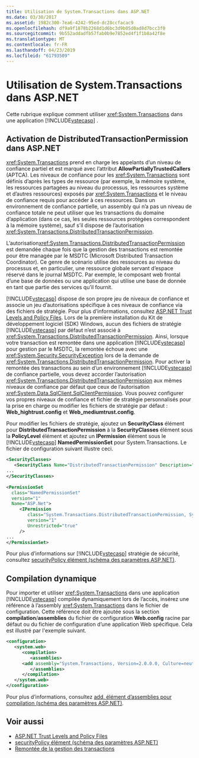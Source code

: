 ```yaml
---
title: Utilisation de System.Transactions dans ASP.NET
ms.date: 03/30/2017
ms.assetid: 1982c300-7ea6-4242-95ed-dc28ccfacac9
ms.openlocfilehash: df9a9f1878b2268d1d6bc3d9b05d0ad8d7bcc3f0
ms.sourcegitcommit: 9b552addadfb57fab0b9e7852ed4f1f1b8a42f8e
ms.translationtype: MT
ms.contentlocale: fr-FR
ms.lasthandoff: 04/23/2019
ms.locfileid: "61793509"
---
```

# <a name="using-systemtransactions-in-aspnet"></a>Utilisation de System.Transactions dans ASP.NET
Cette rubrique explique comment utiliser <xref:System.Transactions> dans une application [!INCLUDE[vstecasp](../../../../includes/vstecasp-md.md)] .  
  
## <a name="enable-distributedtransactionpermission-in-aspnet"></a>Activation de DistributedTransactionPermission dans ASP.NET  
 <xref:System.Transactions> prend en charge les appelants d’un niveau de confiance partiel et est marqué avec l’attribut **AllowPartiallyTrustedCallers** (APTCA). Les niveaux de confiance pour les <xref:System.Transactions> sont définis d’après les types de ressource (par exemple, la mémoire système, les ressources partagées au niveau du processus, les ressources système et d’autres ressources) exposés par <xref:System.Transactions> et le niveau de confiance requis pour accéder à ces ressources. Dans un environnement de confiance partielle, un assembly qui n’a pas un niveau de confiance totale ne peut utiliser que les transactions du domaine d’application (dans ce cas, les seules ressources protégées correspondent à la mémoire système), sauf s’il dispose de l’autorisation <xref:System.Transactions.DistributedTransactionPermission>.  
  
 L’autorisation<xref:System.Transactions.DistributedTransactionPermission> est demandée chaque fois que la gestion des transactions est remontée pour être managée par le MSDTC (Microsoft Distributed Transaction Coordinator). Ce genre de scénario utilise des ressources au niveau du processus et, en particulier, une ressource globale servant d’espace réservé dans le journal MSDTC. Par exemple, le composant web frontal d’une base de données ou une application qui utilise une base de donnée en tant que partie des services qu’il fournit.  
  
 [!INCLUDE[vstecasp](../../../../includes/vstecasp-md.md)] dispose de son propre jeu de niveaux de confiance et associe un jeu d’autorisations spécifique à ces niveaux de confiance via des fichiers de stratégie. Pour plus d’informations, consultez [ASP.NET Trust Levels and Policy Files](https://docs.microsoft.com/previous-versions/aspnet/wyts434y(v=vs.100)). Lors de la première installation du Kit de développement logiciel (SDK) Windows, aucun des fichiers de stratégie [!INCLUDE[vstecasp](../../../../includes/vstecasp-md.md)] par défaut n’est associé à <xref:System.Transactions.DistributedTransactionPermission>. Ainsi, lorsque votre transaction est remontée dans une application [!INCLUDE[vstecasp](../../../../includes/vstecasp-md.md)] pour gestion par le MSDTC, la remontée échoue avec une <xref:System.Security.SecurityException> lors de la demande de <xref:System.Transactions.DistributedTransactionPermission>. Pour activer la remontée des transactions au sein d’un environnement [!INCLUDE[vstecasp](../../../../includes/vstecasp-md.md)] de confiance partielle, vous devez accorder l’autorisation <xref:System.Transactions.DistributedTransactionPermission> aux mêmes niveaux de confiance par défaut que ceux de l’autorisation <xref:System.Data.SqlClient.SqlClientPermission>. Vous pouvez configurer vos propres niveaux de confiance et fichier de stratégie personnalisés pour la prise en charge ou modifier les fichiers de stratégie par défaut : **Web_hightrust.config** et **Web_mediumtrust.config**.  
  
 Pour modifier les fichiers de stratégie, ajoutez un **SecurityClass** élément pour **DistributedTransactionPermission** à la **SecurityClasses** élément sous la  **PolicyLevel** élément et ajoutez un **IPermission** élément sous le [!INCLUDE[vstecasp](../../../../includes/vstecasp-md.md)] **NamedPermissionSet** pour System.Transactions. Le fichier de configuration suivant illustre ceci.  
  
```xml  
<SecurityClasses>  
   <SecurityClass Name="DistributedTransactionPermission" Description="System.Transactions.DistributedTransactionPermission, System.Transactions, Version=2.0.0.0, Culture=neutral, PublicKeyToken=b77a5c561934e089"/>  
...  
</SecurityClasses>  
  
<PermissionSet  
  class="NamedPermissionSet"  
  version="1"  
  Name="ASP.Net">  
     <IPermission  
        class="System.Transactions.DistributedTransactionPermission, System.Transactions, Version=2.0.0.0, Culture=neutral, PublicKeyToken=b77a5c561934e089"  
        version="1"  
        Unrestricted="true"  
     />  
...  
</PermissionSet>  
```  
  
 Pour plus d’informations sur [!INCLUDE[vstecasp](../../../../includes/vstecasp-md.md)] stratégie de sécurité, consultez [securityPolicy élément (schéma des paramètres ASP.NET)](https://docs.microsoft.com/previous-versions/dotnet/netframework-4.0/zhs35b56(v=vs.100)).  
  
## <a name="dynamic-compilation"></a>Compilation dynamique  
 Pour importer et utiliser <xref:System.Transactions> dans une application [!INCLUDE[vstecasp](../../../../includes/vstecasp-md.md)] compilée dynamiquement lors de l’accès, insérez une référence à l’assembly <xref:System.Transactions> dans le fichier de configuration. Cette référence doit être ajoutée sous la section **compilation**/**assemblies** du fichier de configuration **Web.config** racine par défaut ou du fichier de configuration d’une application Web spécifique. Cela est illustré par l'exemple suivant.  
  
```xml  
<configuration>  
   <system.web>  
      <compilation>  
         <assemblies>  
      <add assembly="System.Transactions, Version=2.0.0.0, Culture=neutral, PublicKeyToken=b77a5c561934e089" />  
         </assemblies>  
      </compilation>  
   </system.web>  
</configuration>  
```  
  
 Pour plus d’informations, consultez [add, élément d’assemblies pour compilation (schéma des paramètres ASP.NET)](https://docs.microsoft.com/previous-versions/dotnet/netframework-4.0/37e2zyhb(v=vs.100)).  
  
## <a name="see-also"></a>Voir aussi

- [ASP.NET Trust Levels and Policy Files](https://docs.microsoft.com/previous-versions/aspnet/wyts434y(v=vs.100))
- [securityPolicy élément (schéma des paramètres ASP.NET)](https://docs.microsoft.com/previous-versions/dotnet/netframework-4.0/zhs35b56(v=vs.100))
- [Remontée de la gestion des transactions](../../../../docs/framework/data/transactions/transaction-management-escalation.md)
